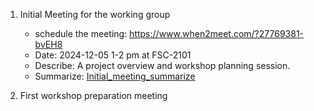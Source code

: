1. Initial Meeting for the working group
   - schedule the meeting: https://www.when2meet.com/?27769381-bvEH8
   - Date: 2024-12-05 1-2 pm at FSC-2101
   - Describe: A project overview and workshop planning session.
   - Summarize: [Initial_meeting_summarize](./first_meeting_sum.md)

2. First workshop preparation meeting
